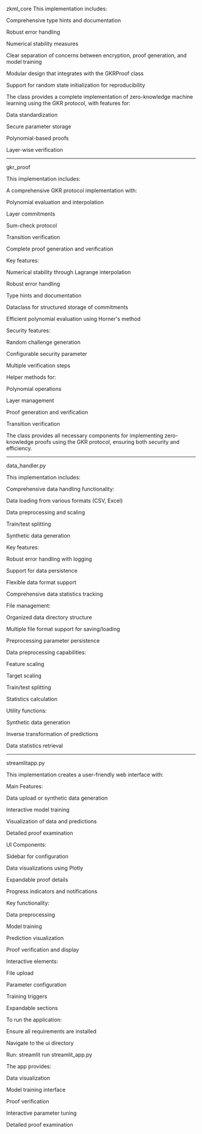 zkml_core
This implementation includes:

Comprehensive type hints and documentation

Robust error handling

Numerical stability measures

Clear separation of concerns between encryption, proof generation, and model training

Modular design that integrates with the GKRProof class

Support for random state initialization for reproducibility

The class provides a complete implementation of zero-knowledge machine learning using the GKR protocol, with features for:

Data standardization

Secure parameter storage

Polynomial-based proofs

Layer-wise verification

________________________________________________________


gkr_proof

This implementation includes:

A comprehensive GKR protocol implementation with:

Polynomial evaluation and interpolation

Layer commitments

Sum-check protocol

Transition verification

Complete proof generation and verification

Key features:

Numerical stability through Lagrange interpolation

Robust error handling

Type hints and documentation

Dataclass for structured storage of commitments

Efficient polynomial evaluation using Horner's method

Security features:

Random challenge generation

Configurable security parameter

Multiple verification steps

Helper methods for:

Polynomial operations

Layer management

Proof generation and verification

Transition verification

The class provides all necessary components for implementing zero-knowledge proofs using the GKR protocol, ensuring both security and efficiency.
________________________________________________________________________

data_handler.py


This implementation includes:

Comprehensive data handling functionality:

Data loading from various formats (CSV, Excel)

Data preprocessing and scaling

Train/test splitting

Synthetic data generation

Key features:

Robust error handling with logging

Support for data persistence

Flexible data format support

Comprehensive data statistics tracking

File management:

Organized data directory structure

Multiple file format support for saving/loading

Preprocessing parameter persistence

Data preprocessing capabilities:

Feature scaling

Target scaling

Train/test splitting

Statistics calculation

Utility functions:

Synthetic data generation

Inverse transformation of predictions

Data statistics retrieval

______________________________________________________________


streamlitapp.py


This implementation creates a user-friendly web interface with:

Main Features:

Data upload or synthetic data generation

Interactive model training

Visualization of data and predictions

Detailed proof examination

UI Components:

Sidebar for configuration

Data visualizations using Plotly

Expandable proof details

Progress indicators and notifications

Key functionality:

Data preprocessing

Model training

Prediction visualization

Proof verification and display

Interactive elements:

File upload

Parameter configuration

Training triggers

Expandable sections

To run the application:

Ensure all requirements are installed

Navigate to the ui directory

Run: streamlit run streamlit_app.py

The app provides:

Data visualization

Model training interface

Proof verification

Interactive parameter tuning

Detailed proof examination